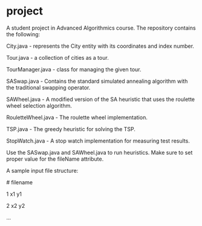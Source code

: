 project
=======

A student project in Advanced Algorithmics course.
The repository contains the following:

City.java - represents the City entity with its coordinates and index number.

Tour.java - a collection of cities as a tour.

TourManager.java - class for managing the given tour.

SASwap.java - Contains the standard simulated annealing algorithm with the traditional swapping operator.

SAWheel.java - A modified version of the SA heuristic that uses the roulette wheel selection algorithm.

RouletteWheel.java - The roulette wheel implementation.

TSP.java - The greedy heuristic for solving the TSP.

StopWatch.java - A stop watch implementation for measuring test results.

Use the SASwap.java and SAWheel.java to run heuristics. Make sure to set proper value for the fileName attribute.

A sample input file structure:

\# filename

1 x1 y1

2 x2 y2

...
